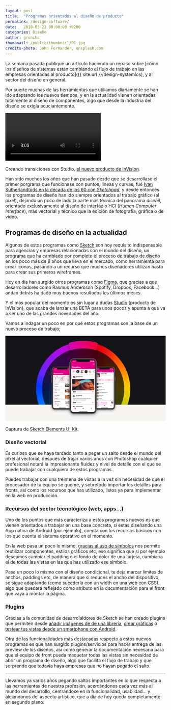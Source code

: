 ```yaml
---
layout: post
title:  "Programas orientados al diseño de producto"
permalink: /design-software/
date:   2018-03-23 08:00:00 +0200
categories: Diseño
author: gruncho
thumbnail: /public/thumbnail/01.jpg
credits-photo: John Fornander, unsplash.com
---
```

La semana pasada publiqué un artículo haciendo un repaso sobre [cómo los diseños de sistemas están cambiando el flujo de trabajo en las empresas orientadas al producto]({{ site.url }}/design-systemlos), y al sector del diseño en general.

Por suerte muchas de las herramientas que utiliamos diariamente se han ido adaptando los nuevos tiempos, y en la actualidad vienen orientadas totalmente  al diseño de componentes, algo que desde la industria del diseño se exigía acuciantemente.

<video src="/public/video/2018/rapid-prototyping.mp4" autoplay="" loop="" playsinline=""></video>
<p class="pie">Creando transiciones con Studio, <a href="https://www.invisionapp.com/studio">el nuevo producto de InVision</a>.</p>

Han sido muchos los años que han pasado desde que se desarrollase el primer porgrama que funcionase con puntos, líneas y curvas, fué [Ivan Sutherlandtods en la década de los 60 con <em>Sketchpad</em>](https://es.wikipedia.org/wiki/Sketchpad), y desde entonces los programas de diseño han ido siempre orientados al trabajo gráfico (al pixel), dejando un poco de lado la parte más técnica del panorama <em>diseñil</em>, orientado exclusivamente al diseño de interfaz o HCI (<em>Human Computer Interface</em>), más vectorial y técnico que la edición de fotografía, gráfica o de vídeo.

<h2>Programas de diseño en la actualidad</h2>

Algunos de estos programas como [Sketch](https://www.sketchapp.com/) son hoy requisito indispensable para agencias y empresas relacionadas con el mundo del diseño, un programa que ha cambiado por completo el proceso de trabajo de diseño en los poco más de 8 años que lleva en el mercado, como herramienta para crear iconos, pasando a un recurso que muchos diseñadores utilizan hasta para crear sus primeros wireframes.

Hoy en día han surgido otros programas como [Figma](https://www.figma.com/), que gracias a que desarrolladores como Rasmus Andersson (Spotify, Dropbox, Facebook...) andan detrás ha dado muy buenos resultados los últimos meses.

Y el más popular del momento es sin lugar a dudas [Studio](https://www.invisionapp.com/studio) (producto de InVision), que acaba de lanzar una BETA para unos pocos y apunta a que va a ser uno de las grandes novedades del año.

Vamos a indagar un poco en por qué estos programas son la base de un nuevo proceso de trabajo;

<p class="img"><img src="/public/img/2018/sketch-preview.jpg" alt="Atomic design concept" title="Atomic design concept"></p>
<p class="pie">Captura de <a href="https://sketchapp.com/elements" target="_blank">Sketch Elements UI Kit</a>.</p>

<h3 id="vectorial">Diseño vectorial</h3>

Es curioso que se haya tardado tanto a pegar un salto desde el mundo del pixel al vectorial, después de trajar varios años con Photoshop cualquier profesional notará la impresionante fluidez y nivel de detalle con el que se puede trabajar con cualquiera de estos programas.

Puedes trabajar con una treintena de vistas a la vez sin necesidad de que el procesador de tu equipo se queme, y sobretodo importar los detalles para fronts, así como los recursos que has utilizado, listos ya para implementar en la web en producción.

<h3 id="sector">Recursos del sector tecnológico (web, apps...)</h3>

Uno de los puntos que más caracteriza a estos programas nuevos es que vienen orientados a trabajar en una base concreta, si estás diseñando una App nativa de Android (por ejemplo), cuenta con los recursos básicos con los que cuenta el sistema operativo en el momento.

En la web pasa un poco lo mismo, [gracias al uso de símbolos](https://sketchapp.com/docs/symbols/) nos permite reutilizar componentes, estilos gráficos etc, eso significa que si por ejemplo deseamos cambiar el padding o el fondo de color de una tarjeta, cambiaría el de todas las vistas en las que has utilizado ese símbolo.

Pasa un poco lo mismo con el diseño condicional, te deja marcar límites de anchos, paddings etc, de manera que si reduces el ancho del dispositivo, se sigue adaptando (como sucedería con un width en una web con CSS), algo que quedará reflejado como atributo en la documentación para el front que vaya a montar la página.

<h3 id="plugins">Plugins</h3>

Gracias a la comunidad de desarrolaldores de Sketch se han creado plugins que permiten desde [añadir imágenes de de una librería](), [crear gráficas](http://www.jacopocolo.com/p5sketchplugin/#content) o [testear tus vistas desde un smartphone con Android](http://mirapp.io/).

Otra de las funcionalidades más destacadas respecto a estos nuevos programas es que han surgido plugins/servicios para hacer entrega de las preview de los diseños, así como generar la documentación necesaria para que el equipo de front pueda maquetar todas las vistas sin necesidad de abrir un programa de diseño, algo que facilita el flujo de trabajo y que sorprende que todavía haya empresas que no hayan pegado el salto.

<hr>

Llevamos ya varios años pegando saltos importantes en lo que respecta a las herramientas de nuestra profesión, acercándonos cada vez más al mundo del desarrollo, centrándose en la funcionalidad, usablidad... y alejándonos del aspecto artístico, que a día de hoy queda completamente en segundo plano.
